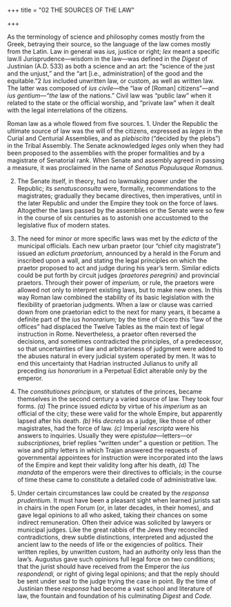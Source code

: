 +++
title = "02 THE SOURCES OF THE LAW"

+++

As the terminology of science and philosophy comes mostly from the Greek, betraying their source, so the language of the law comes mostly from the Latin. Law in general was *ius,* justice or right; *lex* meant a specific law.II Jurisprudence—wisdom in the law—was defined in the *Digest* of Justinian \(A.D. 533\) as both a science and an art: the “science of the just and the unjust,” and the “art \[i.e., administration\] of the good and the equitable.”2 *lus* included unwritten law, or custom, as well as written law. The latter was composed of *ius civile*—the “law of \[Roman\] citizens”—and *ius gentium—“the* law of the nations.” Civil law was “public law” when it related to the state or the official worship, and “private law” when it dealt with the legal interrelations of the citizens.

Roman law as a whole flowed from five sources. 1. Under the Republic the ultimate source of law was the will of the citizens, expressed as *leges* in the Curial and Centurial Assemblies, and as *plebiscita* \(“decided by the plebs”\) in the Tribal Assembly. The Senate acknowledged *leges* only when they had been proposed to the assemblies with the proper formalities and by a magistrate of Senatorial rank. When Senate and assembly agreed in passing a measure, it was proclaimed in the name of *Senatus Populusque Romanus.*

2. The Senate itself, in theory, had no lawmaking power under the Republic; its *senatusconsulta* were, formally, recommendations to the magistrates; gradually they became directives, then imperatives, until in the later Republic and under the Empire they took on the force of laws. Altogether the laws passed by the assemblies or the Senate were so few in the course of six centuries as to astonish one accustomed to the legislative flux of modern states.

3. The need for minor or more specific laws was met by the *edicta* of the municipal officials. Each new urban praetor \(our “chief city magistrate”\) issued an *edictum praetorium,* announced by a herald in the Forum and inscribed upon a wall, and stating the legal principles on which the praetor proposed to act and judge during his year’s term. Similar edicts could be put forth by circuit judges *\(praetores peregrini\)* and provincial praetors. Through their power of *imperium,* or rule, the praetors were allowed not only to interpret existing laws, but to make new ones. In this way Roman law combined the stability of its basic legislation with the flexibility of praetorian judgments. When a law or clause was carried down from one praetorian edict to the next for many years, it became a definite part of the *ius honorarium;* by the time of Cicero this “law of the offices” had displaced the Twelve Tables as the main text of legal instruction in Rome. Nevertheless, a praetor often reversed the decisions, and sometimes contradicted the principles, of a predecessor, so that uncertainties of law and arbitrariness of judgment were added to the abuses natural in every judicial system operated by men. It was to end this uncertainty that Hadrian instructed Julianus to unify all preceding *ius honorarium* in a Perpetual Edict alterable only by the emperor.

4. The *constitutiones principum,* or statutes of the princes, became themselves in the second century a varied source of law. They took four forms. *\(a\)* The prince issued *edicta* by virtue of his *imperium* as an official of the city; these were valid for the whole Empire, but apparently lapsed after his death. *\(b\)* His *decreta* as a judge, like those of other magistrates, had the force of law. *\(c\)* Imperial *rescripta* were his answers to inquiries. Usually they were *epistulae*—letters—or *subscriptiones,* brief replies “written under” a question or petition. The wise and pithy letters in which Trajan answered the requests of governmental appointees for instruction were incorporated into the laws of the Empire and kept their validity long after his death, *\(d\)* The *mandata* of the emperors were their directives to officials; in the course of time these came to constitute a detailed code of administrative law.

5. Under certain circumstances law could be created by the *responsa prudentium.* It must have been a pleasant sight when learned jurists sat in chairs in the open Forum \(or, in later decades, in their homes\), and gave legal opinions to all who asked, taking their chances on some indirect remuneration. Often their advice was solicited by lawyers or municipal judges. Like the great rabbis of the Jews they reconciled contradictions, drew subtle distinctions, interpreted and adjusted the ancient law to the needs of life or the exigencies of politics. Their written replies, by unwritten custom, had an authority only less than the law’s. Augustus gave such opinions full legal force on two conditions; that the jurist should have received from the Emperor the *ius respondendi,* or right of giving legal opinions; and that the reply should be sent under seal to the judge trying the case in point. By the time of Justinian these *responsa* had become a vast school and literature of law, the fountain and foundation of his culminating *Digest* and *Code.*


